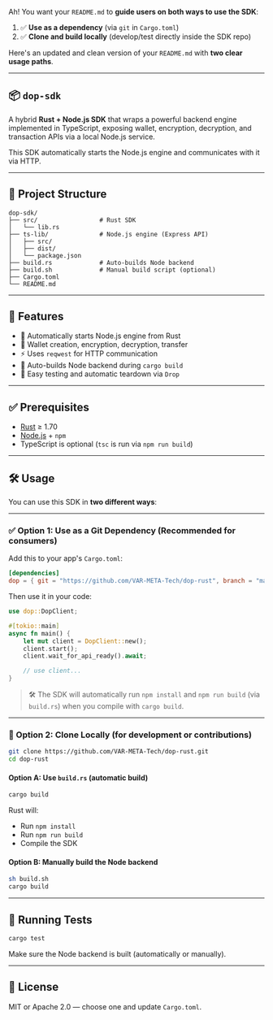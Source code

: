 Ah! You want your `README.md` to **guide users on both ways to use the SDK**:

1. ✅ **Use as a dependency** (via `git` in `Cargo.toml`)
2. ✅ **Clone and build locally** (develop/test directly inside the SDK repo)

Here's an updated and clean version of your `README.md` with **two clear usage paths**.

---

## 📦 `dop-sdk`

A hybrid **Rust + Node.js SDK** that wraps a powerful backend engine implemented in TypeScript, exposing wallet, encryption, decryption, and transaction APIs via a local Node.js service.

This SDK automatically starts the Node.js engine and communicates with it via HTTP.

---

## 📁 Project Structure

```
dop-sdk/
├── src/                 # Rust SDK
│   └── lib.rs
├── ts-lib/              # Node.js engine (Express API)
│   ├── src/
│   ├── dist/
│   └── package.json
├── build.rs             # Auto-builds Node backend
├── build.sh             # Manual build script (optional)
├── Cargo.toml
└── README.md
```

---

## 🚀 Features

- 📡 Automatically starts Node.js engine from Rust
- 🔐 Wallet creation, encryption, decryption, transfer
- ⚡ Uses `reqwest` for HTTP communication
- 🔁 Auto-builds Node backend during `cargo build`
- 🧪 Easy testing and automatic teardown via `Drop`

---

## ✅ Prerequisites

- [Rust](https://www.rust-lang.org/tools/install) ≥ 1.70
- [Node.js](https://nodejs.org/) + `npm`
- TypeScript is optional (`tsc` is run via `npm run build`)

---

## 🛠 Usage

You can use this SDK in **two different ways**:

---

### ✅ Option 1: Use as a Git Dependency (Recommended for consumers)

Add this to your app's `Cargo.toml`:

```toml
[dependencies]
dop = { git = "https://github.com/VAR-META-Tech/dop-rust", branch = "main" }
```

Then use it in your code:

```rust
use dop::DopClient;

#[tokio::main]
async fn main() {
    let mut client = DopClient::new();
    client.start();
    client.wait_for_api_ready().await;

    // use client...
}
```

> 🛠 The SDK will automatically run `npm install` and `npm run build` (via `build.rs`) when you compile with `cargo build`.

---

### 🧪 Option 2: Clone Locally (for development or contributions)

```bash
git clone https://github.com/VAR-META-Tech/dop-rust.git
cd dop-rust
```

#### Option A: Use `build.rs` (automatic build)

```bash
cargo build
```

Rust will:
- Run `npm install`
- Run `npm run build`
- Compile the SDK

#### Option B: Manually build the Node backend

```bash
sh build.sh
cargo build
```

---

## 🧪 Running Tests

```bash
cargo test
```

Make sure the Node backend is built (automatically or manually).

---

## 📄 License

MIT or Apache 2.0 — choose one and update `Cargo.toml`.

